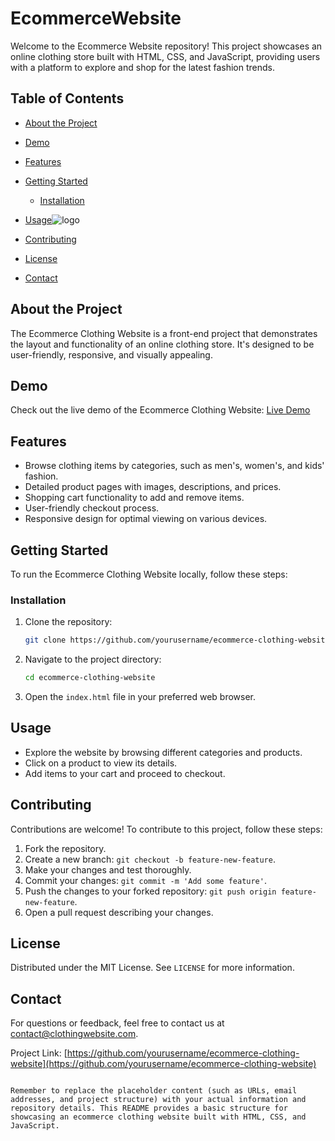 
# EcommerceWebsite

Welcome to the Ecommerce Website repository! This project showcases an online clothing store built with HTML, CSS, and JavaScript, providing users with a platform to explore and shop for the latest fashion trends.

## Table of Contents

- [About the Project](#about-the-project)
- [Demo](#demo)
- [Features](#features)
- [Getting Started](#getting-started)
  - [Installation](#installation)
- [Usage](#usage)![logo](https://github.com/udohufak/E-commerce-Website/assets/113771340/9779231e-8221-4f0d-95b2-c8f3bc971335)

- [Contributing](#contributing)
- [License](#license)
- [Contact](#contact)

## About the Project

The Ecommerce Clothing Website is a front-end project that demonstrates the layout and functionality of an online clothing store. It's designed to be user-friendly, responsive, and visually appealing.

## Demo

Check out the live demo of the Ecommerce Clothing Website: [Live Demo](https://yourusername.github.io/ecommerce-clothing-website)

## Features

- Browse clothing items by categories, such as men's, women's, and kids' fashion.
- Detailed product pages with images, descriptions, and prices.
- Shopping cart functionality to add and remove items.
- User-friendly checkout process.
- Responsive design for optimal viewing on various devices.

## Getting Started

To run the Ecommerce Clothing Website locally, follow these steps:

### Installation

1. Clone the repository:

   ```sh
   git clone https://github.com/yourusername/ecommerce-clothing-website.git
   ```

2. Navigate to the project directory:

   ```sh
   cd ecommerce-clothing-website
   ```

3. Open the `index.html` file in your preferred web browser.

## Usage

- Explore the website by browsing different categories and products.
- Click on a product to view its details.
- Add items to your cart and proceed to checkout.

## Contributing

Contributions are welcome! To contribute to this project, follow these steps:

1. Fork the repository.
2. Create a new branch: `git checkout -b feature-new-feature`.
3. Make your changes and test thoroughly.
4. Commit your changes: `git commit -m 'Add some feature'`.
5. Push the changes to your forked repository: `git push origin feature-new-feature`.
6. Open a pull request describing your changes.

## License

Distributed under the MIT License. See `LICENSE` for more information.

## Contact

For questions or feedback, feel free to contact us at contact@clothingwebsite.com.

Project Link: [https://github.com/yourusername/ecommerce-clothing-website](https://github.com/yourusername/ecommerce-clothing-website)
```

Remember to replace the placeholder content (such as URLs, email addresses, and project structure) with your actual information and repository details. This README provides a basic structure for showcasing an ecommerce clothing website built with HTML, CSS, and JavaScript.
